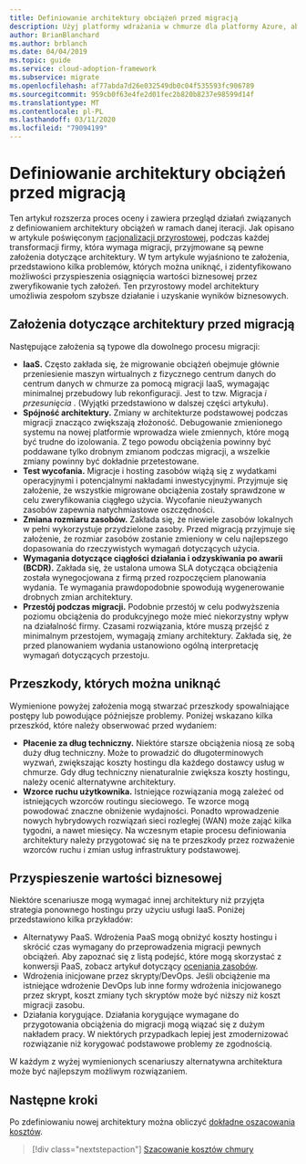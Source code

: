 ```yaml
---
title: Definiowanie architektury obciążeń przed migracją
description: Użyj platformy wdrażania w chmurze dla platformy Azure, aby dowiedzieć się, jak zdefiniować nową architekturę przed rozpoczęciem migracji do chmury.
author: BrianBlanchard
ms.author: brblanch
ms.date: 04/04/2019
ms.topic: guide
ms.service: cloud-adoption-framework
ms.subservice: migrate
ms.openlocfilehash: af77abda7d26e032549db0c04f535593fc906789
ms.sourcegitcommit: 959cb0f63e4fe2d01fec2b820b8237e98599d14f
ms.translationtype: MT
ms.contentlocale: pl-PL
ms.lasthandoff: 03/11/2020
ms.locfileid: "79094199"
---
```

# <a name="architect-workloads-prior-to-migration"></a>Definiowanie architektury obciążeń przed migracją

Ten artykuł rozszerza proces oceny i zawiera przegląd działań związanych z definiowaniem architektury obciążeń w ramach danej iteracji. Jak opisano w artykule poświęconym [racjonalizacji przyrostowej](../../../digital-estate/rationalize.md), podczas każdej transformacji firmy, która wymaga migracji, przyjmowane są pewne założenia dotyczące architektury. W tym artykule wyjaśniono te założenia, przedstawiono kilka problemów, których można uniknąć, i zidentyfikowano możliwości przyspieszenia osiągnięcia wartości biznesowej przez zweryfikowanie tych założeń. Ten przyrostowy model architektury umożliwia zespołom szybsze działanie i uzyskanie wyników biznesowych.

## <a name="architecture-assumptions-prior-to-migration"></a>Założenia dotyczące architektury przed migracją

Następujące założenia są typowe dla dowolnego procesu migracji:

- **IaaS.** Często zakłada się, że migrowanie obciążeń obejmuje głównie przeniesienie maszyn wirtualnych z fizycznego centrum danych do centrum danych w chmurze za pomocą migracji IaaS, wymagając minimalnej przebudowy lub rekonfiguracji. Jest to tzw. Migracja _i przesunięcia_ . (Wyjątki przedstawiono w dalszej części artykułu).
- **Spójność architektury.** Zmiany w architekturze podstawowej podczas migracji znacząco zwiększają złożoność. Debugowanie zmienionego systemu na nowej platformie wprowadza wiele zmiennych, które mogą być trudne do izolowania. Z tego powodu obciążenia powinny być poddawane tylko drobnym zmianom podczas migracji, a wszelkie zmiany powinny być dokładnie przetestowane.
- **Test wycofania.** Migracje i hosting zasobów wiążą się z wydatkami operacyjnymi i potencjalnymi nakładami inwestycyjnymi. Przyjmuje się założenie, że wszystkie migrowane obciążenia zostały sprawdzone w celu zweryfikowania ciągłego użycia. Wycofanie nieużywanych zasobów zapewnia natychmiastowe oszczędności.
- **Zmiana rozmiaru zasobów.** Zakłada się, że niewiele zasobów lokalnych w pełni wykorzystuje przydzielone zasoby. Przed migracją przyjmuje się założenie, że rozmiar zasobów zostanie zmieniony w celu najlepszego dopasowania do rzeczywistych wymagań dotyczących użycia.
- **Wymagania dotyczące ciągłości działania i odzyskiwania po awarii (BCDR).** Zakłada się, że ustalona umowa SLA dotycząca obciążenia została wynegocjowana z firmą przed rozpoczęciem planowania wydania. Te wymagania prawdopodobnie spowodują wygenerowanie drobnych zmian architektury.
- **Przestój podczas migracji.** Podobnie przestój w celu podwyższenia poziomu obciążenia do produkcyjnego może mieć niekorzystny wpływ na działalność firmy. Czasami rozwiązania, które muszą przejść z minimalnym przestojem, wymagają zmiany architektury. Zakłada się, że przed planowaniem wydania ustanowiono ogólną interpretację wymagań dotyczących przestoju.

## <a name="roadblocks-that-can-be-avoided"></a>Przeszkody, których można uniknąć

Wymienione powyżej założenia mogą stwarzać przeszkody spowalniające postępy lub powodujące późniejsze problemy. Poniżej wskazano kilka przeszkód, które należy obserwować przed wydaniem:

- **Płacenie za dług techniczny.** Niektóre starsze obciążenia niosą ze sobą duży dług techniczny. Może to prowadzić do długoterminowych wyzwań, zwiększając koszty hostingu dla każdego dostawcy usług w chmurze. Gdy dług techniczny nienaturalnie zwiększa koszty hostingu, należy ocenić alternatywne architektury.
- **Wzorce ruchu użytkownika.** Istniejące rozwiązania mogą zależeć od istniejących wzorców routingu sieciowego. Te wzorce mogą powodować znaczne obniżenie wydajności. Ponadto wprowadzenie nowych hybrydowych rozwiązań sieci rozległej (WAN) może zająć kilka tygodni, a nawet miesięcy. Na wczesnym etapie procesu definiowania architektury należy przygotować się na te przeszkody przez rozważenie wzorców ruchu i zmian usług infrastruktury podstawowej.

## <a name="accelerate-business-value"></a>Przyspieszenie wartości biznesowej

Niektóre scenariusze mogą wymagać innej architektury niż przyjęta strategia ponownego hostingu przy użyciu usługi IaaS. Poniżej przedstawiono kilka przykładów:

- Alternatywy PaaS. Wdrożenia PaaS mogą obniżyć koszty hostingu i skrócić czas wymagany do przeprowadzenia migracji pewnych obciążeń. Aby zapoznać się z listą podejść, które mogą skorzystać z konwersji PaaS, zobacz artykuł dotyczący [oceniania zasobów](./evaluate.md).
- Wdrożenia inicjowane przez skrypty/DevOps. Jeśli obciążenie ma istniejące wdrożenie DevOps lub inne formy wdrożenia inicjowanego przez skrypt, koszt zmiany tych skryptów może być niższy niż koszt migracji zasobu.
- Działania korygujące. Działania korygujące wymagane do przygotowania obciążenia do migracji mogą wiązać się z dużym nakładem pracy. W niektórych przypadkach lepiej jest zmodernizować rozwiązanie niż korygować podstawowe problemy ze zgodnością.

W każdym z wyżej wymienionych scenariuszy alternatywna architektura może być najlepszym możliwym rozwiązaniem.

## <a name="next-steps"></a>Następne kroki

Po zdefiniowaniu nowej architektury można obliczyć [dokładne oszacowania kosztów](./estimate.md).

> [!div class="nextstepaction"]
> [Szacowanie kosztów chmury](./estimate.md)
